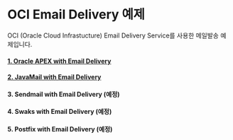 # OCI Email Delivery 예제

OCI (Oracle Cloud Infrastucture) Email Delivery Service를 사용한 메일발송 예제입니다.

#### [1. Oracle APEX with Email Delivery](APEX)

#### [2. JavaMail with Email Delivery](JavaMail)

#### 3. Sendmail with Email Delivery (예정)
#### 4. Swaks with Email Delivery (예정)
#### 5. Postfix with Email Delivery (예정)

